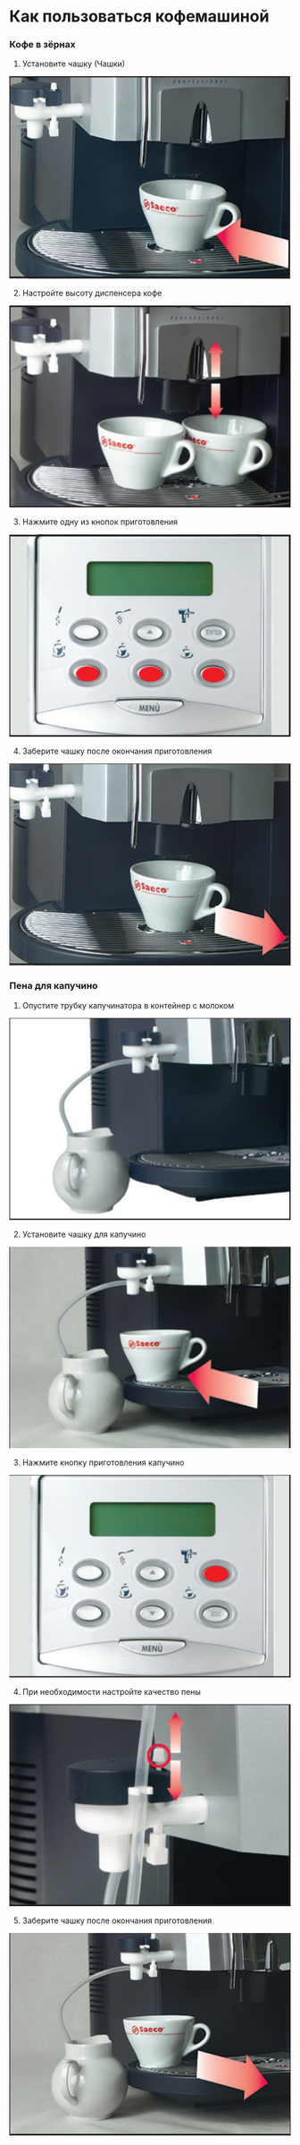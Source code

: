 # Как пользоваться кофемашиной

### Кофе в зёрнах

1. Установите чашку (Чашки)

![](https://github.com/DJZT/saeco-coffee/blob/master/images/coffee/coffee-1.png?raw=true)

2. Настройте высоту диспенсера кофе

![](https://github.com/DJZT/saeco-coffee/blob/master/images/coffee/coffee-2.png?raw=true)

3. Нажмите одну из кнопок приготовления

![](https://github.com/DJZT/saeco-coffee/blob/master/images/coffee/coffee-3.png?raw=true)

4. Заберите чашку после окончания приготовления

![](https://github.com/DJZT/saeco-coffee/blob/master/images/coffee/coffee-4.png?raw=true)

### Пена для капучино

1. Опустите трубку капучинатора в контейнер с молоком

![](https://github.com/DJZT/saeco-coffee/blob/master/images/capuchino/capuchino-1.png?raw=true)

2. Установите чашку для капучино

![](https://github.com/DJZT/saeco-coffee/blob/master/images/capuchino/capuchino-2.png?raw=true)

3. Нажмите кнопку приготовления капучино

![](https://github.com/DJZT/saeco-coffee/blob/master/images/capuchino/capuchino-3.png?raw=true)

4. При необходимости настройте качество пены

![](https://github.com/DJZT/saeco-coffee/blob/master/images/capuchino/capuchino-4.png?raw=true)

5. Заберите чашку после окончания приготовления

![](https://github.com/DJZT/saeco-coffee/blob/master/images/capuchino/capuchino-5.png?raw=true)
